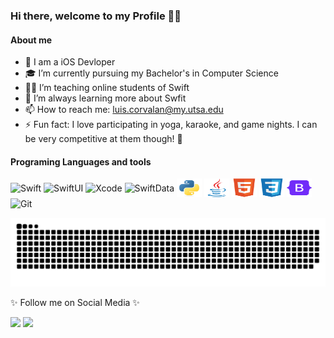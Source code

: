 ### Hi there, welcome to my Profile 🖖🏼

<!--
**SthePasso/SthePasso** is a ✨ _special_ ✨ repository because its `README.md` (this file) appears on your GitHub profile.
-->
#### About me

- 📱 I am a iOS Devloper
- 🎓 I’m currently pursuing my Bachelor's in Computer Science
- 🧑‍🏫 I’m teaching online students of Swift
- 🔬 I’m always learning more about Swfit
- 📫 How to reach me: luis.corvalan@my.utsa.edu
- ⚡ Fun fact: I love participating in yoga, karaoke, and game nights. I can be very competitive at them though! 🎲
  
 #### Programing Languages and tools
  
<div style="display: inline_block">
  <img align="center" alt="Swift" height="30" width="40" src="https://cdn.jsdelivr.net/gh/devicons/devicon/icons/swift/swift-original.svg">
  <img align="center" alt="SwiftUI" height="50" width="60" src="https://link-to-your-swiftui-logo.com/swiftui-logo.png">
  <img align="center" alt="Xcode" height="30" width="40" src="https://cdn.jsdelivr.net/gh/devicons/devicon/icons/xcode/xcode-original.svg">
  <img align="center" alt="SwiftData" height="50" width="60" src="https://link-to-your-swiftdata-logo.com/swiftdata-logo.png">

  
  <img align="center" alt="Python" height="30" width="40" src="https://raw.githubusercontent.com/devicons/devicon/master/icons/python/python-original.svg">
  <img align="center" alt="Java" height="30" width="40" src="https://raw.githubusercontent.com/devicons/devicon/master/icons/java/java-original.svg">
  <img align="center" alt="HTML" height="30" width="40" src="https://raw.githubusercontent.com/devicons/devicon/master/icons/html5/html5-original.svg">
  <img align="center" alt="CSS" height="30" width="40" src="https://raw.githubusercontent.com/devicons/devicon/master/icons/css3/css3-original.svg">
  <img align="center" alt="Bootstrap" height="30" width="40" src="https://raw.githubusercontent.com/devicons/devicon/master/icons/bootstrap/bootstrap-plain.svg">
  <img align="center" alt="Git" height="50" width="60" src="https://cdn.jsdelivr.net/gh/devicons/devicon/icons/git/git-original-wordmark.svg">
  
</div>
 
 
 ![](https://github.com/Platane/snk/raw/output/github-contribution-grid-snake.svg)
 
 
✨ Follow me on Social Media ✨

<div> 
  <a href="https://www.linkedin.com/public-profile/settings?trk=d_flagship3_profile_self_view_public_profile" target="_blank"><img src="https://img.shields.io/badge/linkedin-%230077B5.svg?style=for-the-badge&logo=linkedin&logoColor=white" target="_blank"></a>
    <a href="https://www.instagram.com/_luiscorvalan/" target="_blank"><img src="https://img.shields.io/badge/-Instagram-%23E4405F?style=for-the-badge&logo=instagram&logoColor=white" target="_blank"></a>
</div>



